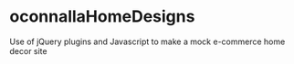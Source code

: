 # oconnallaHomeDesigns
Use of jQuery plugins and Javascript to make a mock e-commerce home decor site
